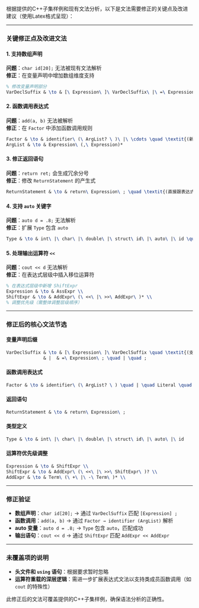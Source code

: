 根据提供的C++子集样例和现有文法分析，以下是文法需要修正的关键点及改进建议（使用Latex格式呈现）：

---

### **关键修正点及改进文法**

#### 1. **支持数组声明**
**问题**：`char id[20];` 无法被现有文法解析  
**修正**：在变量声明中增加数组维度支持
```latex
% 修改变量声明部分
VarDeclSuffix & \to & [\ Expression\ ]\ VarDeclSuffix\ |\ =\ Expression\ ;\ |\ ; \\
```

#### 2. **函数调用表达式**
**问题**：`add(a, b)` 无法被解析  
**修正**：在 `Factor` 中添加函数调用规则
```latex
Factor & \to & identifier\ (\ ArgList? \ )\ |\ \cdots \quad \textit{(新增函数调用支持)} \\
ArgList & \to & Expression\ (,\ Expression)*
```

#### 3. **修正返回语句**
**问题**：`return ret;` 会生成冗余分号  
**修正**：修改 `ReturnStatement` 的产生式
```latex
ReturnStatement & \to & return\ Expression\ ; \quad \textit{(直接跟表达式而非表达式语句)}
```

#### 4. **支持 `auto` 关键字**
**问题**：`auto d = .8;` 无法解析  
**修正**：扩展 `Type` 包含 `auto`
```latex
Type & \to & int\ |\ char\ |\ double\ |\ struct\ id\ |\ auto\ |\ id \quad \textit{(添加auto)}
```

#### 5. **处理输出运算符 `<<`**
**问题**：`cout << d` 无法解析  
**修正**：在表达式层级中插入移位运算符
```latex
% 在表达式层级中新增 ShiftExpr
Expression & \to & AssExpr \\
ShiftExpr & \to & AddExpr\ (\ <<\ |\ >>\ AddExpr\ )* \\
% 调整优先级（需整体调整层级顺序）
```

---

### **修正后的核心文法节选**

#### **变量声明后缀**
```latex
VarDeclSuffix & \to & [\ Expression\ ]\ VarDeclSuffix \quad \textit{(支持多维数组)} \\
              & |  & =\ Expression\ ; \quad | \quad ;
```

#### **函数调用表达式**
```latex
Factor & \to & identifier\ (\ ArgList? \ ) \quad | \quad Literal \quad | \quad (\ Expression\ )
```

#### **返回语句**
```latex
ReturnStatement & \to & return\ Expression\ ;
```

#### **类型定义**
```latex
Type & \to & int\ |\ char\ |\ double\ |\ struct\ id\ |\ auto\ |\ id
```

#### **运算符优先级调整**
```latex
Expression & \to & ShiftExpr \\
ShiftExpr & \to & AddExpr\ (\ <<\ |\ >>\ ShiftExpr\ )? \\
AddExpr & \to & Term\ (\ +\ |\ -\ Term\ )* \\
```

---

### **修正验证**
- **数组声明**：`char id[20];` → 通过 `VarDeclSuffix` 匹配 `[Expression] ;`  
- **函数调用**：`add(a, b)` → 通过 `Factor → identifier (ArgList)` 解析  
- **auto 变量**：`auto d = .8;` → `Type` 包含 `auto`，匹配成功  
- **输出语句**：`cout << d` → 通过 `ShiftExpr` 匹配 `AddExpr << AddExpr`

---

### **未覆盖项的说明**
- **头文件和 `using` 语句**：根据要求暂时忽略  
- **运算符重载的深层逻辑**：需进一步扩展表达式文法以支持类成员函数调用（如 `cout` 的特殊性）

此修正后的文法可覆盖提供的C++子集样例，确保语法分析的正确性。